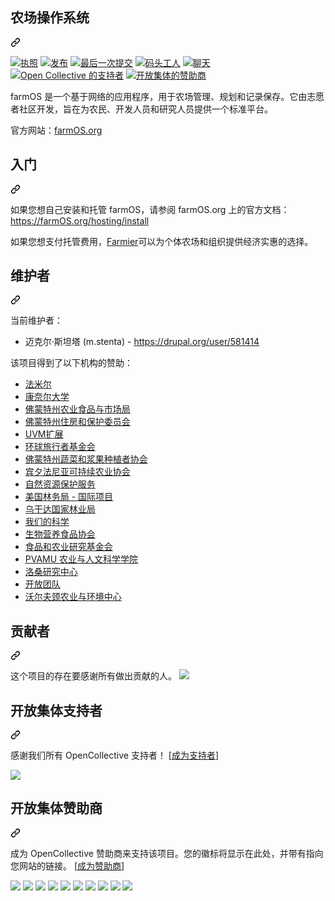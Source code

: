 <div class="Box-sc-g0xbh4-0 bJMeLZ js-snippet-clipboard-copy-unpositioned" data-hpc="true"><article class="markdown-body entry-content container-lg" itemprop="text"><div class="markdown-heading" dir="auto"><h1 tabindex="-1" class="heading-element" dir="auto"><font style="vertical-align: inherit;"><font style="vertical-align: inherit;">农场操作系统</font></font></h1><a id="user-content-farmos" class="anchor" aria-label="永久链接：farmOS" href="#farmos"><svg class="octicon octicon-link" viewBox="0 0 16 16" version="1.1" width="16" height="16" aria-hidden="true"><path d="m7.775 3.275 1.25-1.25a3.5 3.5 0 1 1 4.95 4.95l-2.5 2.5a3.5 3.5 0 0 1-4.95 0 .751.751 0 0 1 .018-1.042.751.751 0 0 1 1.042-.018 1.998 1.998 0 0 0 2.83 0l2.5-2.5a2.002 2.002 0 0 0-2.83-2.83l-1.25 1.25a.751.751 0 0 1-1.042-.018.751.751 0 0 1-.018-1.042Zm-4.69 9.64a1.998 1.998 0 0 0 2.83 0l1.25-1.25a.751.751 0 0 1 1.042.018.751.751 0 0 1 .018 1.042l-1.25 1.25a3.5 3.5 0 1 1-4.95-4.95l2.5-2.5a3.5 3.5 0 0 1 4.95 0 .751.751 0 0 1-.018 1.042.751.751 0 0 1-1.042.018 1.998 1.998 0 0 0-2.83 0l-2.5 2.5a1.998 1.998 0 0 0 0 2.83Z"></path></svg></a></div>
<p dir="auto"><a href="https://opensource.org/licenses/GPL-2.0/" rel="nofollow"><img src="https://camo.githubusercontent.com/0ac87703a1c3e9a25f2deddc503ee638c9e6d970dbc8adc36135a6b67e2d4db2/68747470733a2f2f696d672e736869656c64732e696f2f62616467652f4c6963656e63652d47504c253230322e302d626c75652e737667" alt="执照" data-canonical-src="https://img.shields.io/badge/Licence-GPL%202.0-blue.svg" style="max-width: 100%;"></a>
<a href="https://github.com/farmOS/farmOS/releases"><img src="https://camo.githubusercontent.com/e11c73a2caed65dbbb15e5cf213300fc491d80adafde9cabe8f758097ec8f3f5/68747470733a2f2f696d672e736869656c64732e696f2f6769746875622f72656c656173652f6661726d4f532f6661726d4f532e7376673f7374796c653d666c6174" alt="发布" data-canonical-src="https://img.shields.io/github/release/farmOS/farmOS.svg?style=flat" style="max-width: 100%;"></a>
<a href="https://github.com/farmOS/farmOS/commits"><img src="https://camo.githubusercontent.com/50a15d0bce09f8e38deac8753a39864fd6c8b26f3d537118a3efed5fa81e6a99/68747470733a2f2f696d672e736869656c64732e696f2f6769746875622f6c6173742d636f6d6d69742f6661726d4f532f6661726d4f532e7376673f7374796c653d666c6174" alt="最后一次提交" data-canonical-src="https://img.shields.io/github/last-commit/farmOS/farmOS.svg?style=flat" style="max-width: 100%;"></a>
<a href="https://hub.docker.com/r/farmos/farmos/" rel="nofollow"><img src="https://camo.githubusercontent.com/8dc7c3f8cb2a4188a672663e2b935b9f591d6f400dbee60ee73d8f9d4524931e/68747470733a2f2f696d672e736869656c64732e696f2f646f636b65722f70756c6c732f6661726d6f732f6661726d6f732e737667" alt="码头工人" data-canonical-src="https://img.shields.io/docker/pulls/farmos/farmos.svg" style="max-width: 100%;"></a>
<a href="https://app.element.io/#/room/#farmOS:matrix.org" rel="nofollow"><img src="https://camo.githubusercontent.com/7d4a82baeda53187d48fa5f480e4a18d753908ba13c10cf133793bfc08474985/68747470733a2f2f696d672e736869656c64732e696f2f6d61747269782f6661726d4f533a6d61747269782e6f72672e737667" alt="聊天" data-canonical-src="https://img.shields.io/matrix/farmOS:matrix.org.svg" style="max-width: 100%;"></a>
<a href="#backers"><img src="https://camo.githubusercontent.com/1caced3ab06e62068d0d2d1b748e31d03498a18f24780a0dd68c80e9995da60a/68747470733a2f2f6f70656e636f6c6c6563746976652e636f6d2f6661726d4f532f6261636b6572732f62616467652e737667" alt="Open Collective 的支持者" data-canonical-src="https://opencollective.com/farmOS/backers/badge.svg" style="max-width: 100%;"></a>
<a href="#sponsors"><img src="https://camo.githubusercontent.com/93f8f3369dc1e8a2ff97415f6920dfc778a9e062dd955d8139d425cf43d2f855/68747470733a2f2f6f70656e636f6c6c6563746976652e636f6d2f6661726d4f532f73706f6e736f72732f62616467652e737667" alt="开放集体的赞助商" data-canonical-src="https://opencollective.com/farmOS/sponsors/badge.svg" style="max-width: 100%;"></a></p>
<p dir="auto"><font style="vertical-align: inherit;"><font style="vertical-align: inherit;">farmOS 是一个基于网络的应用程序，用于农场管理、规划和记录保存。它由志愿者社区开发，旨在为农民、开发人员和研究人员提供一个标准平台。</font></font></p>
<p dir="auto"><font style="vertical-align: inherit;"><font style="vertical-align: inherit;">官方网站：</font></font><a href="https://farmOS.org" rel="nofollow"><font style="vertical-align: inherit;"><font style="vertical-align: inherit;">farmOS.org</font></font></a></p>
<div class="markdown-heading" dir="auto"><h2 tabindex="-1" class="heading-element" dir="auto"><font style="vertical-align: inherit;"><font style="vertical-align: inherit;">入门</font></font></h2><a id="user-content-getting-started" class="anchor" aria-label="永久链接：开始使用" href="#getting-started"><svg class="octicon octicon-link" viewBox="0 0 16 16" version="1.1" width="16" height="16" aria-hidden="true"><path d="m7.775 3.275 1.25-1.25a3.5 3.5 0 1 1 4.95 4.95l-2.5 2.5a3.5 3.5 0 0 1-4.95 0 .751.751 0 0 1 .018-1.042.751.751 0 0 1 1.042-.018 1.998 1.998 0 0 0 2.83 0l2.5-2.5a2.002 2.002 0 0 0-2.83-2.83l-1.25 1.25a.751.751 0 0 1-1.042-.018.751.751 0 0 1-.018-1.042Zm-4.69 9.64a1.998 1.998 0 0 0 2.83 0l1.25-1.25a.751.751 0 0 1 1.042.018.751.751 0 0 1 .018 1.042l-1.25 1.25a3.5 3.5 0 1 1-4.95-4.95l2.5-2.5a3.5 3.5 0 0 1 4.95 0 .751.751 0 0 1-.018 1.042.751.751 0 0 1-1.042.018 1.998 1.998 0 0 0-2.83 0l-2.5 2.5a1.998 1.998 0 0 0 0 2.83Z"></path></svg></a></div>
<p dir="auto"><font style="vertical-align: inherit;"><font style="vertical-align: inherit;">如果您想自己安装和托管 farmOS，请参阅 farmOS.org 上的官方文档：</font></font><a href="https://farmOS.org/hosting/install" rel="nofollow"><font style="vertical-align: inherit;"><font style="vertical-align: inherit;">https://farmOS.org/hosting/install</font></font></a></p>
<p dir="auto"><font style="vertical-align: inherit;"><font style="vertical-align: inherit;">如果您想支付托管费用，</font></font><a href="https://farmier.com" rel="nofollow"><font style="vertical-align: inherit;"><font style="vertical-align: inherit;">Farmier</font></font></a><font style="vertical-align: inherit;"><font style="vertical-align: inherit;">可以为个体农场和组织提供经济实惠的选择。</font></font></p>
<div class="markdown-heading" dir="auto"><h2 tabindex="-1" class="heading-element" dir="auto"><font style="vertical-align: inherit;"><font style="vertical-align: inherit;">维护者</font></font></h2><a id="user-content-maintainers" class="anchor" aria-label="永久链接：维护者" href="#maintainers"><svg class="octicon octicon-link" viewBox="0 0 16 16" version="1.1" width="16" height="16" aria-hidden="true"><path d="m7.775 3.275 1.25-1.25a3.5 3.5 0 1 1 4.95 4.95l-2.5 2.5a3.5 3.5 0 0 1-4.95 0 .751.751 0 0 1 .018-1.042.751.751 0 0 1 1.042-.018 1.998 1.998 0 0 0 2.83 0l2.5-2.5a2.002 2.002 0 0 0-2.83-2.83l-1.25 1.25a.751.751 0 0 1-1.042-.018.751.751 0 0 1-.018-1.042Zm-4.69 9.64a1.998 1.998 0 0 0 2.83 0l1.25-1.25a.751.751 0 0 1 1.042.018.751.751 0 0 1 .018 1.042l-1.25 1.25a3.5 3.5 0 1 1-4.95-4.95l2.5-2.5a3.5 3.5 0 0 1 4.95 0 .751.751 0 0 1-.018 1.042.751.751 0 0 1-1.042.018 1.998 1.998 0 0 0-2.83 0l-2.5 2.5a1.998 1.998 0 0 0 0 2.83Z"></path></svg></a></div>
<p dir="auto"><font style="vertical-align: inherit;"><font style="vertical-align: inherit;">当前维护者：</font></font></p>
<ul dir="auto">
<li><font style="vertical-align: inherit;"><font style="vertical-align: inherit;">迈克尔·斯坦塔 (m.stenta) - </font></font><a href="https://drupal.org/user/581414" rel="nofollow"><font style="vertical-align: inherit;"><font style="vertical-align: inherit;">https://drupal.org/user/581414</font></font></a></li>
</ul>
<p dir="auto"><font style="vertical-align: inherit;"><font style="vertical-align: inherit;">该项目得到了以下机构的赞助：</font></font></p>
<ul dir="auto">
<li><a href="http://farmier.com" rel="nofollow"><font style="vertical-align: inherit;"><font style="vertical-align: inherit;">法米尔</font></font></a></li>
<li><a href="http://www.cornell.edu" rel="nofollow"><font style="vertical-align: inherit;"><font style="vertical-align: inherit;">康奈尔大学</font></font></a></li>
<li><a href="http://agriculture.vermont.gov" rel="nofollow"><font style="vertical-align: inherit;"><font style="vertical-align: inherit;">佛蒙特州农业食品与市场局</font></font></a></li>
<li><a href="http://www.vhcb.org" rel="nofollow"><font style="vertical-align: inherit;"><font style="vertical-align: inherit;">佛蒙特州住房和保护委员会</font></font></a></li>
<li><a href="https://www.uvm.edu/extension" rel="nofollow"><font style="vertical-align: inherit;"><font style="vertical-align: inherit;">UVM扩展</font></font></a></li>
<li><a href="http://globetrotterfoundation.org" rel="nofollow"><font style="vertical-align: inherit;"><font style="vertical-align: inherit;">环球旅行者基金会</font></font></a></li>
<li><a href="http://www.uvm.edu/vtvegandberry" rel="nofollow"><font style="vertical-align: inherit;"><font style="vertical-align: inherit;">佛蒙特州蔬菜和浆果种植者协会</font></font></a></li>
<li><a href="https://pasafarming.org" rel="nofollow"><font style="vertical-align: inherit;"><font style="vertical-align: inherit;">宾夕法尼亚可持续农业协会</font></font></a></li>
<li><a href="https://www.nrcs.usda.gov" rel="nofollow"><font style="vertical-align: inherit;"><font style="vertical-align: inherit;">自然资源保护服务</font></font></a></li>
<li><a href="https://www.fs.fed.us/about-agency/international-programs" rel="nofollow"><font style="vertical-align: inherit;"><font style="vertical-align: inherit;">美国林务局 - 国际项目</font></font></a></li>
<li><a href="https://www.nfa.org.ug/" rel="nofollow"><font style="vertical-align: inherit;"><font style="vertical-align: inherit;">乌干达国家林业局</font></font></a></li>
<li><a href="http://our-sci.net" rel="nofollow"><font style="vertical-align: inherit;"><font style="vertical-align: inherit;">我们的科学</font></font></a></li>
<li><a href="https://bionutrient.org" rel="nofollow"><font style="vertical-align: inherit;"><font style="vertical-align: inherit;">生物营养食品协会</font></font></a></li>
<li><a href="https://foundationfar.org/" rel="nofollow"><font style="vertical-align: inherit;"><font style="vertical-align: inherit;">食品和农业研究基金会</font></font></a></li>
<li><a href="https://www.pvamu.edu/cahs/" rel="nofollow"><font style="vertical-align: inherit;"><font style="vertical-align: inherit;">PVAMU 农业与人文科学学院</font></font></a></li>
<li><a href="https://www.rothamsted.ac.uk/" rel="nofollow"><font style="vertical-align: inherit;"><font style="vertical-align: inherit;">洛桑研究中心</font></font></a></li>
<li><a href="https://openteam.community" rel="nofollow"><font style="vertical-align: inherit;"><font style="vertical-align: inherit;">开放团队</font></font></a></li>
<li><a href="https://www.wolfesneck.org" rel="nofollow"><font style="vertical-align: inherit;"><font style="vertical-align: inherit;">沃尔夫颈农业与环境中心</font></font></a></li>
</ul>
<div class="markdown-heading" dir="auto"><h2 tabindex="-1" class="heading-element" dir="auto"><font style="vertical-align: inherit;"><font style="vertical-align: inherit;">贡献者</font></font></h2><a id="user-content-contributors" class="anchor" aria-label="永久链接：贡献者" href="#contributors"><svg class="octicon octicon-link" viewBox="0 0 16 16" version="1.1" width="16" height="16" aria-hidden="true"><path d="m7.775 3.275 1.25-1.25a3.5 3.5 0 1 1 4.95 4.95l-2.5 2.5a3.5 3.5 0 0 1-4.95 0 .751.751 0 0 1 .018-1.042.751.751 0 0 1 1.042-.018 1.998 1.998 0 0 0 2.83 0l2.5-2.5a2.002 2.002 0 0 0-2.83-2.83l-1.25 1.25a.751.751 0 0 1-1.042-.018.751.751 0 0 1-.018-1.042Zm-4.69 9.64a1.998 1.998 0 0 0 2.83 0l1.25-1.25a.751.751 0 0 1 1.042.018.751.751 0 0 1 .018 1.042l-1.25 1.25a3.5 3.5 0 1 1-4.95-4.95l2.5-2.5a3.5 3.5 0 0 1 4.95 0 .751.751 0 0 1-.018 1.042.751.751 0 0 1-1.042.018 1.998 1.998 0 0 0-2.83 0l-2.5 2.5a1.998 1.998 0 0 0 0 2.83Z"></path></svg></a></div>
<p dir="auto"><font style="vertical-align: inherit;"><font style="vertical-align: inherit;">这个项目的存在要感谢所有做出贡献的人。
</font></font><a href="https://github.com/farmOS/farmOS/graphs/contributors"><img src="https://camo.githubusercontent.com/d5168f0f37082adecfc0ec349cecac0597a6585aef68ff88279d7413cb8de54e/68747470733a2f2f6f70656e636f6c6c6563746976652e636f6d2f6661726d4f532f636f6e7472696275746f72732e7376673f77696474683d38393026627574746f6e3d66616c7365" data-canonical-src="https://opencollective.com/farmOS/contributors.svg?width=890&amp;button=false" style="max-width: 100%;"></a></p>
<div class="markdown-heading" dir="auto"><h2 tabindex="-1" class="heading-element" dir="auto"><font style="vertical-align: inherit;"><font style="vertical-align: inherit;">开放集体支持者</font></font></h2><a id="user-content-opencollective-backers" class="anchor" aria-label="永久链接：开放集体支持者" href="#opencollective-backers"><svg class="octicon octicon-link" viewBox="0 0 16 16" version="1.1" width="16" height="16" aria-hidden="true"><path d="m7.775 3.275 1.25-1.25a3.5 3.5 0 1 1 4.95 4.95l-2.5 2.5a3.5 3.5 0 0 1-4.95 0 .751.751 0 0 1 .018-1.042.751.751 0 0 1 1.042-.018 1.998 1.998 0 0 0 2.83 0l2.5-2.5a2.002 2.002 0 0 0-2.83-2.83l-1.25 1.25a.751.751 0 0 1-1.042-.018.751.751 0 0 1-.018-1.042Zm-4.69 9.64a1.998 1.998 0 0 0 2.83 0l1.25-1.25a.751.751 0 0 1 1.042.018.751.751 0 0 1 .018 1.042l-1.25 1.25a3.5 3.5 0 1 1-4.95-4.95l2.5-2.5a3.5 3.5 0 0 1 4.95 0 .751.751 0 0 1-.018 1.042.751.751 0 0 1-1.042.018 1.998 1.998 0 0 0-2.83 0l-2.5 2.5a1.998 1.998 0 0 0 0 2.83Z"></path></svg></a></div>
<p dir="auto"><font style="vertical-align: inherit;"><font style="vertical-align: inherit;">感谢我们所有 OpenCollective 支持者！ [</font></font><a href="https://opencollective.com/farmOS#backer" rel="nofollow"><font style="vertical-align: inherit;"><font style="vertical-align: inherit;">成为支持者</font></font></a><font style="vertical-align: inherit;"><font style="vertical-align: inherit;">]</font></font></p>
<p dir="auto"><a href="https://opencollective.com/farmOS#backers" rel="nofollow"><img src="https://camo.githubusercontent.com/bc98e99ed3dca6d3f2099609ec058105c56ec920439e847b8efe1b7e60d6e8c4/68747470733a2f2f6f70656e636f6c6c6563746976652e636f6d2f6661726d4f532f6261636b6572732e7376673f77696474683d383930" data-canonical-src="https://opencollective.com/farmOS/backers.svg?width=890" style="max-width: 100%;"></a></p>
<div class="markdown-heading" dir="auto"><h2 tabindex="-1" class="heading-element" dir="auto"><font style="vertical-align: inherit;"><font style="vertical-align: inherit;">开放集体赞助商</font></font></h2><a id="user-content-opencollective-sponsors" class="anchor" aria-label="永久链接：开放集体赞助商" href="#opencollective-sponsors"><svg class="octicon octicon-link" viewBox="0 0 16 16" version="1.1" width="16" height="16" aria-hidden="true"><path d="m7.775 3.275 1.25-1.25a3.5 3.5 0 1 1 4.95 4.95l-2.5 2.5a3.5 3.5 0 0 1-4.95 0 .751.751 0 0 1 .018-1.042.751.751 0 0 1 1.042-.018 1.998 1.998 0 0 0 2.83 0l2.5-2.5a2.002 2.002 0 0 0-2.83-2.83l-1.25 1.25a.751.751 0 0 1-1.042-.018.751.751 0 0 1-.018-1.042Zm-4.69 9.64a1.998 1.998 0 0 0 2.83 0l1.25-1.25a.751.751 0 0 1 1.042.018.751.751 0 0 1 .018 1.042l-1.25 1.25a3.5 3.5 0 1 1-4.95-4.95l2.5-2.5a3.5 3.5 0 0 1 4.95 0 .751.751 0 0 1-.018 1.042.751.751 0 0 1-1.042.018 1.998 1.998 0 0 0-2.83 0l-2.5 2.5a1.998 1.998 0 0 0 0 2.83Z"></path></svg></a></div>
<p dir="auto"><font style="vertical-align: inherit;"><font style="vertical-align: inherit;">成为 OpenCollective 赞助商来支持该项目。您的徽标将显示在此处，并带有指向您网站的链接。 [</font></font><a href="https://opencollective.com/farmOS#sponsor" rel="nofollow"><font style="vertical-align: inherit;"><font style="vertical-align: inherit;">成为赞助商</font></font></a><font style="vertical-align: inherit;"><font style="vertical-align: inherit;">]</font></font></p>
<p dir="auto"><a href="https://opencollective.com/farmOS/sponsor/0/website" rel="nofollow"><img src="https://camo.githubusercontent.com/f851ee55f61479bb063072e30e082cbdb30dc2f772a9e087aae5499c1fc23e02/68747470733a2f2f6f70656e636f6c6c6563746976652e636f6d2f6661726d4f532f73706f6e736f722f302f6176617461722e737667" data-canonical-src="https://opencollective.com/farmOS/sponsor/0/avatar.svg" style="max-width: 100%;"></a>
<a href="https://opencollective.com/farmOS/sponsor/1/website" rel="nofollow"><img src="https://camo.githubusercontent.com/7220941bd1d9d912ed1d8fc99688227ab4aac8cae0b364ea136d1f9fad8f9cce/68747470733a2f2f6f70656e636f6c6c6563746976652e636f6d2f6661726d4f532f73706f6e736f722f312f6176617461722e737667" data-canonical-src="https://opencollective.com/farmOS/sponsor/1/avatar.svg" style="max-width: 100%;"></a>
<a href="https://opencollective.com/farmOS/sponsor/2/website" rel="nofollow"><img src="https://camo.githubusercontent.com/80453686078e5e947d9505a75aef7dac73e4d6f0f70fc06a85f862eb6fd7bb02/68747470733a2f2f6f70656e636f6c6c6563746976652e636f6d2f6661726d4f532f73706f6e736f722f322f6176617461722e737667" data-canonical-src="https://opencollective.com/farmOS/sponsor/2/avatar.svg" style="max-width: 100%;"></a>
<a href="https://opencollective.com/farmOS/sponsor/3/website" rel="nofollow"><img src="https://camo.githubusercontent.com/62b7e2e197125065795de87447cccb2640678bbbb45a7be3ce12265cf8e8a2d9/68747470733a2f2f6f70656e636f6c6c6563746976652e636f6d2f6661726d4f532f73706f6e736f722f332f6176617461722e737667" data-canonical-src="https://opencollective.com/farmOS/sponsor/3/avatar.svg" style="max-width: 100%;"></a>
<a href="https://opencollective.com/farmOS/sponsor/4/website" rel="nofollow"><img src="https://camo.githubusercontent.com/6ed670580d77b82feba33d8b1a2d17f5e348cd5fa0be0265a3045eb04a2b8421/68747470733a2f2f6f70656e636f6c6c6563746976652e636f6d2f6661726d4f532f73706f6e736f722f342f6176617461722e737667" data-canonical-src="https://opencollective.com/farmOS/sponsor/4/avatar.svg" style="max-width: 100%;"></a>
<a href="https://opencollective.com/farmOS/sponsor/5/website" rel="nofollow"><img src="https://camo.githubusercontent.com/946d8951ca43dccc92d33ad5b8041f51f03564ca459d5a6a6e0fd76e776461f5/68747470733a2f2f6f70656e636f6c6c6563746976652e636f6d2f6661726d4f532f73706f6e736f722f352f6176617461722e737667" data-canonical-src="https://opencollective.com/farmOS/sponsor/5/avatar.svg" style="max-width: 100%;"></a>
<a href="https://opencollective.com/farmOS/sponsor/6/website" rel="nofollow"><img src="https://camo.githubusercontent.com/fe4c7e0a28feb0fa4d351bd742fcc9b69cb97d955b48a18a241a70104ff24bbf/68747470733a2f2f6f70656e636f6c6c6563746976652e636f6d2f6661726d4f532f73706f6e736f722f362f6176617461722e737667" data-canonical-src="https://opencollective.com/farmOS/sponsor/6/avatar.svg" style="max-width: 100%;"></a>
<a href="https://opencollective.com/farmOS/sponsor/7/website" rel="nofollow"><img src="https://camo.githubusercontent.com/c6037c01c3130fc9ecededa87c045901793cd4fba4ebf9f8b8510b0f5d91abf5/68747470733a2f2f6f70656e636f6c6c6563746976652e636f6d2f6661726d4f532f73706f6e736f722f372f6176617461722e737667" data-canonical-src="https://opencollective.com/farmOS/sponsor/7/avatar.svg" style="max-width: 100%;"></a>
<a href="https://opencollective.com/farmOS/sponsor/8/website" rel="nofollow"><img src="https://camo.githubusercontent.com/45f001b0cb2ef85c164d5fa8380a6581a29664a47cb290a157fe20c8b65c72ee/68747470733a2f2f6f70656e636f6c6c6563746976652e636f6d2f6661726d4f532f73706f6e736f722f382f6176617461722e737667" data-canonical-src="https://opencollective.com/farmOS/sponsor/8/avatar.svg" style="max-width: 100%;"></a>
<a href="https://opencollective.com/farmOS/sponsor/9/website" rel="nofollow"><img src="https://camo.githubusercontent.com/d2f615bd0e41b86efbb07bfb6a3fd35c4edc3e948b8a9400ff3f6db828b1e742/68747470733a2f2f6f70656e636f6c6c6563746976652e636f6d2f6661726d4f532f73706f6e736f722f392f6176617461722e737667" data-canonical-src="https://opencollective.com/farmOS/sponsor/9/avatar.svg" style="max-width: 100%;"></a></p>
</article></div>
